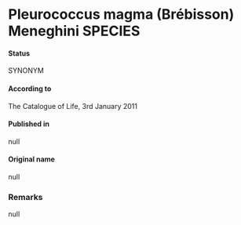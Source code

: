 # Pleurococcus magma (Brébisson) Meneghini SPECIES

#### Status
SYNONYM

#### According to
The Catalogue of Life, 3rd January 2011

#### Published in
null

#### Original name
null

### Remarks
null